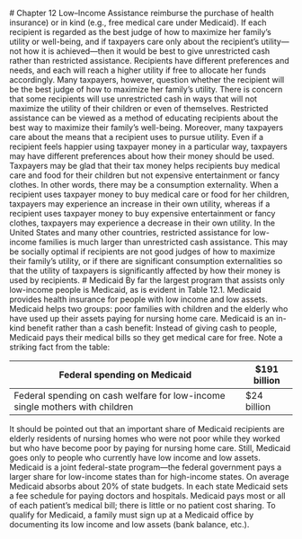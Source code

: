 \# Chapter 12 Low–Income Assistance reimburse the purchase of health insurance) or in kind (e.g., free medical care under Medicaid). If each recipient is regarded as the best judge of how to maximize her family’s utility or well-being, and if taxpayers care only about the recipient’s utility—not how it is achieved—then it would be best to give unrestricted cash rather than restricted assistance. Recipients have different preferences and needs, and each will reach a higher utility if free to allocate her funds accordingly. Many taxpayers, however, question whether the recipient will be the best judge of how to maximize her family’s utility. There is concern that some recipients will use unrestricted cash in ways that will not maximize the utility of their children or even of themselves. Restricted assistance can be viewed as a method of educating recipients about the best way to maximize their family’s well-being. Moreover, many taxpayers care about the means that a recipient uses to pursue utility. Even if a recipient feels happier using taxpayer money in a particular way, taxpayers may have different preferences about how their money should be used. Taxpayers may be glad that their tax money helps recipients buy medical care and food for their children but not expensive entertainment or fancy clothes. In other words, there may be a consumption externality. When a recipient uses taxpayer money to buy medical care or food for her children, taxpayers may experience an increase in their own utility, whereas if a recipient uses taxpayer money to buy expensive entertainment or fancy clothes, taxpayers may experience a decrease in their own utility. In the United States and many other countries, restricted assistance for low-income families is much larger than unrestricted cash assistance. This may be socially optimal if recipients are not good judges of how to maximize their family’s utility, or if there are significant consumption externalities so that the utility of taxpayers is significantly affected by how their money is used by recipients. # Medicaid By far the largest program that assists only low-income people is Medicaid, as is evident in Table 12.1. Medicaid provides health insurance for people with low income and low assets. Medicaid helps two groups: poor families with children and the elderly who have used up their assets paying for nursing home care. Medicaid is an in-kind benefit rather than a cash benefit: Instead of giving cash to people, Medicaid pays their medical bills so they get medical care for free. Note a striking fact from the table:

| Federal spending on Medicaid                                                 | $191 billion |
| ---------------------------------------------------------------------------- | ------------ |
| Federal spending on cash welfare for low-income single mothers with children | $24 billion  |

It should be pointed out that an important share of Medicaid recipients are elderly residents of nursing homes who were not poor while they worked but who have become poor by paying for nursing home care. Still, Medicaid goes only to people who currently have low income and low assets. Medicaid is a joint federal-state program—the federal government pays a larger share for low-income states than for high-income states. On average Medicaid absorbs about 20% of state budgets. In each state Medicaid sets a fee schedule for paying doctors and hospitals. Medicaid pays most or all of each patient’s medical bill; there is little or no patient cost sharing. To qualify for Medicaid, a family must sign up at a Medicaid office by documenting its low income and low assets (bank balance, etc.).